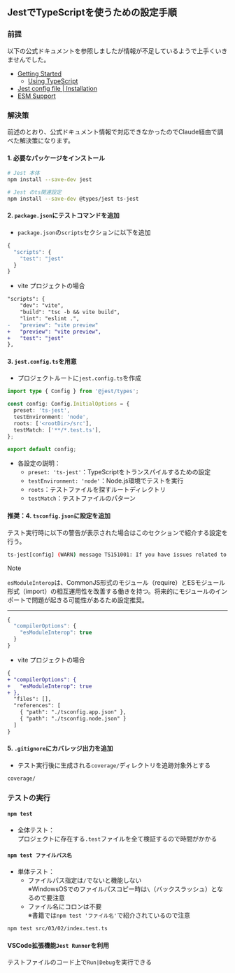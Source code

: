 ## JestでTypeScriptを使うための設定手順

### 前提
以下の公式ドキュメントを参照しましたが情報が不足しているようで上手くいきませんでした。

- [Getting Started](https://jestjs.io/docs/getting-started)
    - [Using TypeScript](https://jestjs.io/docs/getting-started#using-typescript)
- [Jest config file | Installation](https://kulshekhar.github.io/ts-jest/docs/getting-started/installation#jest-config-file)
- [ESM Support](https://kulshekhar.github.io/ts-jest/docs/guides/esm-support)

### 解決策
前述のとおり、公式ドキュメント情報で対応できなかったのでClaude経由で調べた解決策になります。

#### 1. 必要なパッケージをインストール 
```bash
# Jest 本体
npm install --save-dev jest

# Jest のts関連設定
npm install --save-dev @types/jest ts-jest
```

#### 2. `package.json`にテストコマンドを追加
- `package.json`の`scripts`セクションに以下を追加
```js
{
  "scripts": {
    "test": "jest"
  }
}
```

- vite プロジェクトの場合
```diff
"scripts": {
    "dev": "vite",
    "build": "tsc -b && vite build",
    "lint": "eslint .",
-   "preview": "vite preview"
+   "preview": "vite preview",
+   "test": "jest"
},
```

#### 3. `jest.config.ts`を用意
- プロジェクトルートに`jest.config.ts`を作成
```ts
import type { Config } from '@jest/types';

const config: Config.InitialOptions = {
  preset: 'ts-jest',
  testEnvironment: 'node',
  roots: ['<rootDir>/src'],
  testMatch: ['**/*.test.ts'],
};

export default config;
```

- 各設定の説明：
    - `preset: 'ts-jest'`：TypeScriptをトランスパイルするための設定
    - `testEnvironment: 'node'`：Node.js環境でテストを実行
    - `roots`：テストファイルを探すルートディレクトリ
    - `testMatch`：テストファイルのパターン

#### 推奨：4. `tsconfig.json`に設定を追加
テスト実行時に以下の警告が表示された場合はこのセクションで紹介する設定を行う。

```bash
ts-jest[config] (WARN) message TS151001: If you have issues related to imports, you should consider setting `esModuleInterop` to `true` in your TypeScript configuration file (usually `tsconfig.json`). See https://blogs.msdn.microsoft.com/typescript/2018/01/31/announcing-typescript-2-7/#easier-ecmascript-module-interoperability for more information.
```

> [!NOTE]
> `esModuleInterop`は、CommonJS形式のモジュール（require）とESモジュール形式（import）の相互運用性を改善する働きを持つ。将来的にモジュールのインポートで問題が起きる可能性があるため設定推奨。

---

```ts
{
  "compilerOptions": {
    "esModuleInterop": true
  }
}
```

- vite プロジェクトの場合
```diff
{
+ "compilerOptions": {
+   "esModuleInterop": true
+ },
  "files": [],
  "references": [
    { "path": "./tsconfig.app.json" },
    { "path": "./tsconfig.node.json" }
  ]
}
```

#### 5. `.gitignore`にカバレッジ出力を追加
- テスト実行後に生成される`coverage/`ディレクトリを追跡対象外とする
```bash
coverage/
```

### テストの実行
#### `npm test`
- 全体テスト：<br>
プロジェクトに存在する`.test`ファイルを全て検証するので時間がかかる

#### `npm test ファイルパス名`
- 単体テスト：
    - ファイルパス指定は`/`でないと機能しない<br>
    ※WindowsOSでのファイルパスコピー時は`\`（バックスラッシュ）となるので要注意
    - ファイル名にコロンは不要<br>
    ※書籍では`npm test 'ファイル名'`で紹介されているので注意

```bash
npm test src/03/02/index.test.ts
```

#### VSCode拡張機能`Jest Runner`を利用
テストファイルのコード上で`Run|Debug`を実行できる

